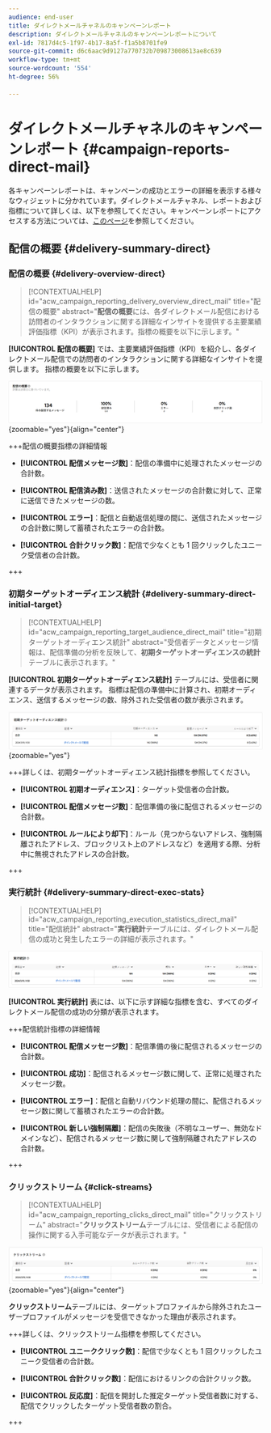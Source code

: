 ```yaml
---
audience: end-user
title: ダイレクトメールチャネルのキャンペーンレポート
description: ダイレクトメールチャネルのキャンペーンレポートについて
exl-id: 7817d4c5-1f97-4b17-8a5f-f1a5b8701fe9
source-git-commit: d6c6aac9d9127a770732b709873008613ae8c639
workflow-type: tm+mt
source-wordcount: '554'
ht-degree: 56%

---
```


# ダイレクトメールチャネルのキャンペーンレポート {#campaign-reports-direct-mail}

各キャンペーンレポートは、キャンペーンの成功とエラーの詳細を表示する様々なウィジェットに分かれています。ダイレクトメールチャネル、レポートおよび指標について詳しくは、以下を参照してください。キャンペーンレポートにアクセスする方法については、[このページ](campaign-reports.md)を参照してください。

## 配信の概要 {#delivery-summary-direct}

### 配信の概要 {#delivery-overview-direct}

>[!CONTEXTUALHELP]
>id="acw_campaign_reporting_delivery_overview_direct_mail"
>title="配信の概要"
>abstract="**配信の概要**&#x200B;には、各ダイレクトメール配信における訪問者のインタラクションに関する詳細なインサイトを提供する主要業績評価指標（KPI）が表示されます。指標の概要を以下に示します。"

**[!UICONTROL 配信の概要]** では、主要業績評価指標（KPI）を紹介し、各ダイレクトメール配信での訪問者のインタラクションに関する詳細なインサイトを提供します。 指標の概要を以下に示します。

![ ダイレクトメールキャンペーン配信指標の概要 ](assets/direct-mail-campaign-overview.png){zoomable="yes"}{align="center"}

+++配信の概要指標の詳細情報

* **[!UICONTROL 配信メッセージ数]**：配信の準備中に処理されたメッセージの合計数。

* **[!UICONTROL 配信済み数]**：送信されたメッセージの合計数に対して、正常に送信できたメッセージの数。

* **[!UICONTROL エラー]**：配信と自動返信処理の間に、送信されたメッセージの合計数に関して蓄積されたエラーの合計数。

* **[!UICONTROL 合計クリック数]**：配信で少なくとも 1 回クリックしたユニーク受信者の合計数。

+++

### 初期ターゲットオーディエンス統計 {#delivery-summary-direct-initial-target}

>[!CONTEXTUALHELP]
>id="acw_campaign_reporting_target_audience_direct_mail"
>title="初期ターゲットオーディエンス統計"
>abstract="受信者データとメッセージ情報は、配信準備の分析を反映して、**初期ターゲットオーディエンスの統計**&#x200B;テーブルに表示されます。"

**[!UICONTROL 初期ターゲットオーディエンス統計]** テーブルには、受信者に関連するデータが表示されます。 指標は配信の準備中に計算され、初期オーディエンス、送信するメッセージの数、除外された受信者の数が表示されます。

![ ダイレクトメールキャンペーンの初期ターゲットオーディエンスの統計 ](assets/direct-mail-campaign-target-audience.png){zoomable="yes"}

+++詳しくは、初期ターゲットオーディエンス統計指標を参照してください。

* **[!UICONTROL 初期オーディエンス]**：ターゲット受信者の合計数。

* **[!UICONTROL 配信メッセージ数]**：配信準備の後に配信されるメッセージの合計数。

* **[!UICONTROL ルールにより却下]**：ルール（見つからないアドレス、強制隔離されたアドレス、ブロックリスト上のアドレスなど）を適用する際、分析中に無視されたアドレスの合計数。

+++

### 実行統計 {#delivery-summary-direct-exec-stats}

>[!CONTEXTUALHELP]
>id="acw_campaign_reporting_execution_statistics_direct_mail"
>title="配信統計"
>abstract="**実行統計**&#x200B;テーブルには、ダイレクトメール配信の成功と発生したエラーの詳細が表示されます。"

![ ダイレクトメールキャンペーンの実行統計 ](assets/direct-mail-campaign-exec.png)

**[!UICONTROL 実行統計]** 表には、以下に示す詳細な指標を含む、すべてのダイレクトメール配信の成功の分類が表示されます。

+++配信統計指標の詳細情報

* **[!UICONTROL 配信メッセージ数]**：配信準備の後に配信されるメッセージの合計数。

* **[!UICONTROL 成功]**：配信されるメッセージ数に関して、正常に処理されたメッセージ数。

* **[!UICONTROL エラー]**：配信と自動リバウンド処理の間に、配信されるメッセージ数に関して蓄積されたエラーの合計数。

* **[!UICONTROL 新しい強制隔離]**：配信の失敗後（不明なユーザー、無効なドメインなど）、配信されるメッセージ数に関して強制隔離されたアドレスの合計数。

+++

### クリックストリーム {#click-streams}

>[!CONTEXTUALHELP]
>id="acw_campaign_reporting_clicks_direct_mail"
>title="クリックストリーム"
>abstract="**クリックストリーム**&#x200B;テーブルには、受信者による配信の操作に関する入手可能なデータが表示されます。"

![ ダイレクトメールキャンペーン用のクリックストリームデータ ](assets/direct-mail-campaign-clicks.png){zoomable="yes"}{align="center"}

**クリックストリーム**&#x200B;テーブルには、ターゲットプロファイルから除外されたユーザープロファイルがメッセージを受信できなかった理由が表示されます。

+++詳しくは、クリックストリーム指標を参照してください。

* **[!UICONTROL ユニーククリック数]**：配信で少なくとも 1 回クリックしたユニーク受信者の合計数。

* **[!UICONTROL 合計クリック数]**：配信におけるリンクの合計クリック数。

* **[!UICONTROL 反応度]**：配信を開封した推定ターゲット受信者数に対する、配信でクリックしたターゲット受信者数の割合。

+++